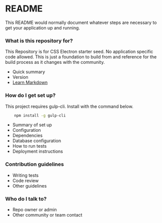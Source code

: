 # README #

This README would normally document whatever steps are necessary to get your application up and running.

### What is this repository for? ###
This Repository is for CSS Electron starter seed. No application specific code allowed. This is just a foundation to build from and reference for the build process as it changes with the community.
* Quick summary
* Version
* [Learn Markdown](https://bitbucket.org/tutorials/markdowndemo)

### How do I get set up? ###
This project requires gulp-cli. Install with the command below.
```bash
    npm install -g gulp-cli
```

* Summary of set up
* Configuration
* Dependencies
* Database configuration
* How to run tests
* Deployment instructions

### Contribution guidelines ###

* Writing tests
* Code review
* Other guidelines

### Who do I talk to? ###

* Repo owner or admin
* Other community or team contact
